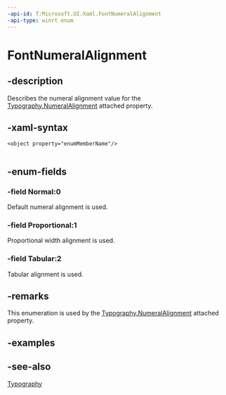 ```yaml
---
-api-id: T:Microsoft.UI.Xaml.FontNumeralAlignment
-api-type: winrt enum
---
```


<!-- Enumeration syntax
public enum Windows.UI.Xaml.FontNumeralAlignment : int
-->

# FontNumeralAlignment

## -description
Describes the numeral alignment value for the [Typography.NumeralAlignment](/windows/winui/api/microsoft.ui.xaml.documents.typography#xaml-attached-properties) attached property.

## -xaml-syntax
```xaml
<object property="enumMemberName"/>
 
```


## -enum-fields
### -field Normal:0
Default numeral alignment is used.

### -field Proportional:1
Proportional width alignment is used.

### -field Tabular:2
Tabular alignment is used.


## -remarks
This enumeration is used by the [Typography.NumeralAlignment](/windows/winui/api/microsoft.ui.xaml.documents.typography#xaml-attached-properties) attached property.

## -examples

## -see-also
[Typography](../microsoft.ui.xaml.documents/typography.md)
